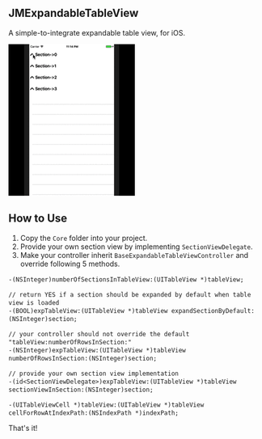 ## JMExpandableTableView
A simple-to-integrate expandable table view, for iOS.

![image](demo.gif)

## How to Use

1. Copy the ```Core``` folder into your project.
2. Provide your own section view by implementing ```SectionViewDelegate```.
3. Make your controller inherit ```BaseExpandableTableViewController``` and override following 5 methods.

```
-(NSInteger)numberOfSectionsInTableView:(UITableView *)tableView;
```

```
// return YES if a section should be expanded by default when table view is loaded
-(BOOL)expTableView:(UITableView *)tableView expandSectionByDefault:(NSInteger)section;
```

```
// your controller should not override the default "tableView:numberOfRowsInSection:"
-(NSInteger)expTableView:(UITableView *)tableView numberOfRowsInSection:(NSInteger)section;
```

```
// provide your own section view implementation
-(id<SectionViewDelegate>)expTableView:(UITableView *)tableView sectionViewInSection:(NSInteger)section;
```

```
-(UITableViewCell *)tableView:(UITableView *)tableView cellForRowAtIndexPath:(NSIndexPath *)indexPath;
```

That's it!
